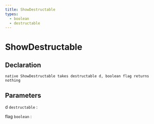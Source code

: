 ```yaml
---
title: ShowDestructable
types:
  - boolean
  - destructable
---
```


# ShowDestructable

## Declaration

```jass
native ShowDestructable takes destructable d, boolean flag returns nothing
```

## Parameters
d `destructable`
: 

flag `boolean`
: 
